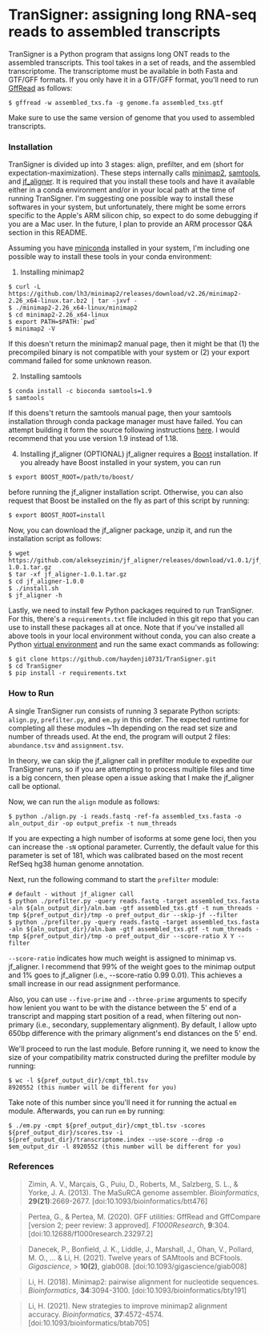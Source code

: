# TranSigner: assigning long RNA-seq reads to assembled transcripts

TranSigner is a Python program that assigns long ONT reads to the assembled transcripts. This tool takes in a set of reads, and the assembled transcriptome. The transcriptome must be available in both Fasta and GTF/GFF formats. If you only have it in a GTF/GFF format, you'll need to run [GffRead](https://github.com/gpertea/gffread) as follows:

```
$ gffread -w assembled_txs.fa -g genome.fa assembled_txs.gtf
```
Make sure to use the same version of genome that you used to assembled transcripts. 

### Installation ###

TranSigner is divided up into 3 stages: align, prefilter, and em (short for expectation-maximization). These steps internally calls [minimap2](https://github.com/lh3/minimap2), [samtools](http://www.htslib.org/), and [jf_aligner](https://github.com/alekseyzimin/jf_aligner). It is required that you install these tools and have it available either in a conda environment and/or in your local path at the time of running TranSigner. I'm suggesting one possible way to install these softwares in your system, but unfortunately, there might be some errors specific to the Apple's ARM silicon chip, so expect to do some debugging if you are a Mac user. In the future, I plan to provide an ARM processor Q&A section in this README.

Assuming you have [miniconda](https://docs.conda.io/projects/miniconda/en/latest/) installed in your system, I'm including one possible way to install these tools in your conda environment:

1. Installing minimap2
```
$ curl -L https://github.com/lh3/minimap2/releases/download/v2.26/minimap2-2.26_x64-linux.tar.bz2 | tar -jxvf -
$ ./minimap2-2.26_x64-linux/minimap2
$ cd minimap2-2.26_x64-linux
$ export PATH=$PATH:`pwd`
$ minimap2 -V
```
If this doesn't return the minimap2 manual page, then it might be that (1) the precompiled binary is not compatible with your system or (2) your export command failed for some unknown reason.

2. Installing samtools
```
$ conda install -c bioconda samtools=1.9
$ samtools
```
If this doens't return the samtools manual page, then your samtools installation through conda package manager must have failed. You can attempt building it form the source following instructions [here](http://www.htslib.org/download/). I would recommend that you use version 1.9 instead of 1.18.
  
4. Installing jf_aligner (OPTIONAL)
jf_aligner requires a [Boost](https://www.boost.org/) installation. If you already have Boost installed in your system, you can run
```
$ export BOOST_ROOT=/path/to/boost/
```
before running the jf_aligner installation script. Otherwise, you can also request that Boost be installed on the fly as part of this script by running:
```
$ export BOOST_ROOT=install
```
Now, you can download the jf_aligner package, unzip it, and run the installation script as follows:
```
$ wget https://github.com/alekseyzimin/jf_aligner/releases/download/v1.0.1/jf_aligner-1.0.1.tar.gz
$ tar -xf jf_aligner-1.0.1.tar.gz
$ cd jf_aligner-1.0.0
$ ./install.sh
$ jf_aligner -h
```

Lastly, we need to install few Python packages required to run TranSigner. For this, there's a `requirements.txt` file included in this git repo that you can use to install these packages all at once. Note that if you've installed all above tools in your local environment without conda, you can also create a Python [virtual environment](https://docs.python.org/3/library/venv.html) and run the same exact commands as following:

```
$ git clone https://github.com/haydenji0731/TranSigner.git
$ cd TranSigner
$ pip install -r requirements.txt
```

### How to Run ###

A single TranSigner run consists of running 3 separate Python scripts: `align.py`, `prefilter.py`, and `em.py` in this order. The expected runtime for completing all these modules ~1h depending on the read set size and number of threads used. At the end, the program will output 2 files: `abundance.tsv` and `assignment.tsv`. 

In theory, we can skip the jf_aligner call in prefilter module to expedite our TranSigner runs, so if you are attempting to process multiple files and time is a big concern, then please open a issue asking that I make the jf_aligner call be optional. 

Now, we can run the `align` module as follows:

```
$ python ./align.py -i reads.fastq -ref-fa assembled_txs.fasta -o aln_output_dir -op output_prefix -t num_threads
```
If you are expecting a high number of isoforms at some gene loci, then you can increase the `-sN` optional parameter. Currently, the default value for this parameter is set of 181, which was calibrated based on the most recent RefSeq hg38 human genome annotation.

Next, run the following command to start the `prefilter` module:

```
# default - without jf_aligner call
$ python ./prefilter.py -query reads.fastq -target assembled_txs.fasta -aln ${aln_output_dir}/aln.bam -gtf assembled_txs.gtf -t num_threads -tmp ${pref_output_dir}/tmp -o pref_output_dir --skip-jf --filter
$ python ./prefilter.py -query reads.fastq -target assembled_txs.fasta -aln ${aln_output_dir}/aln.bam -gtf assembled_txs.gtf -t num_threads -tmp ${pref_output_dir}/tmp -o pref_output_dir --score-ratio X Y --filter 
```
`--score-ratio` indicates how much weight is assigned to minimap vs. jf_aligner. I recommend that 99% of the weight goes to the minimap output and 1% goes to jf_aligner (i.e., --score-ratio 0.99 0.01). This achieves a small increase in our read assignment performance. 

Also, you can use `--five-prime` and `--three-prime` arguments to specify how lenient you want to be with the distance between the 5' end of a transcript and mapping start position of a read, when filtering out non-primary (i.e., secondary, supplementary alignment). By default, I allow upto 650bp difference with the primary alignment's end distances on the 5' end. 

We'll proceed to run the last module. Before running it, we need to know the size of your compatibility matrix constructed during the prefilter module by running:
```
$ wc -l ${pref_output_dir}/cmpt_tbl.tsv
8920552 (this number will be different for you)
```
Take note of this number since you'll need it for running the actual `em` module. Afterwards, you can run `em` by running:
```
$ ./em.py -cmpt ${pref_output_dir}/cmpt_tbl.tsv -scores ${pref_output_dir}/scores.tsv -i ${pref_output_dir}/transcriptome.index --use-score --drop -o $em_output_dir -l 8920552 (this number will be different for you)
```
### References ###

> Zimin, A. V., Marçais, G., Puiu, D., Roberts, M., Salzberg, S. L., & Yorke, J. A. (2013). The MaSuRCA genome assembler.
> *Bioinformatics*, **29(21)**:2669-2677. [doi:10.1093/bioinformatics/btt476]

> Pertea, G., & Pertea, M. (2020). GFF utilities: GffRead and GffCompare [version 2; peer review: 3 approved].
> *F1000Research*, **9**:304. [doi:10.12688/f1000research.23297.2]

> Danecek, P., Bonfield, J. K., Liddle, J., Marshall, J., Ohan, V., Pollard, M. O., ... & Li, H. (2021). Twelve years of SAMtools and BCFtools. *Gigascience*, > **10(2)**, giab008. [doi:10.1093/gigascience/giab008]

> Li, H. (2018). Minimap2: pairwise alignment for nucleotide sequences.
> *Bioinformatics*, **34**:3094-3100. [doi:10.1093/bioinformatics/bty191]

> Li, H. (2021). New strategies to improve minimap2 alignment accuracy.
> *Bioinformatics*, **37**:4572-4574. [doi:10.1093/bioinformatics/btab705]
